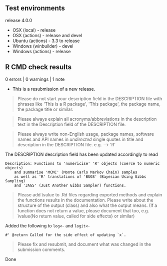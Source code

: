 ## Test environments

release 4.0.0

* OSX (local) - release
* OSX (actions) - release and devel
* Ubuntu (actions) - 3.3 to release
* Windows (winbuilder) - devel
* Windows (actions) - release

## R CMD check results

0 errors | 0 warnings | 1 note

* This is a resubmission of a new release.

> Please do not start your description field in the DESCRIPTION file with phrases like 'This is a R package', 'This package', the package name, the package title or similar.

> Please always explain all acronyms/abbreviations in the description text in the Description field of the DESCRIPTION file.

> Please always write non-English usage, package names, software names and API names in *undirected* single quotes in title and description in the DESCRIPTION file. e.g. --> 'R'

The DESCRIPTION description field has been updated accordingly to read

```
Description: Functions to 'numericise' 'R' objects (coerce to numeric objects)
    and summarise 'MCMC' (Monte Carlo Markov Chain) samples
    as well as 'R' translations of 'BUGS' (Bayesian Using Gibbs Sampling)
    and 'JAGS' (Just Another Gibbs Sampler) functions.
```

> Please add \value to .Rd files regarding exported methods and explain the functions results in the documentation. Please write about the structure of the output (class) and also what the output means.
(If a function does not return a value, please document that too, e.g. \value{No return value, called for side effects} or similar)

Added the following to `log<-` and `logit<-`

```
#' @return Called for the side effect of updating `x`.
```

> Please fix and resubmit, and document what was changed in the submission comments.

Done

